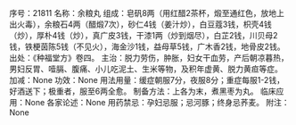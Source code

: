 序号：21811
名称：余粮丸
组成：皂矾8两（用红醋2茶杯，煅至通红色，放地上出火毒），余粮石4两（醋煅7次），砂仁4钱（姜汁炒），白豆蔻3钱，枳壳4钱（炒），厚朴4钱（炒），真广皮3钱，干漆1两（炒到烟尽），白芷2钱，川贝母2钱，铁梗茵陈5钱（不见火），海金沙1钱，益母草5钱，广木香2钱，地骨皮2钱。
出处：《种福堂方》卷四。
主治：脱力劳伤，肿胀，妇女干血劳，产后朝凉暮热，男妇反胃、噎膈、腹痛、小儿吃泥土、生米等物，及积年虚黄、脱力黄疸等症。
加减：None
功效：None
用法用量：缓症朝服7分，夜服8分；重症每服1-2钱，好酒送下；极重者，服至6两全愈。
制备方法：上各为末，煮黑枣为丸。
临床应用：None
各家论述：None
用药禁忌：孕妇忌服；忌河豚；终身忌荞麦。
附注：None
